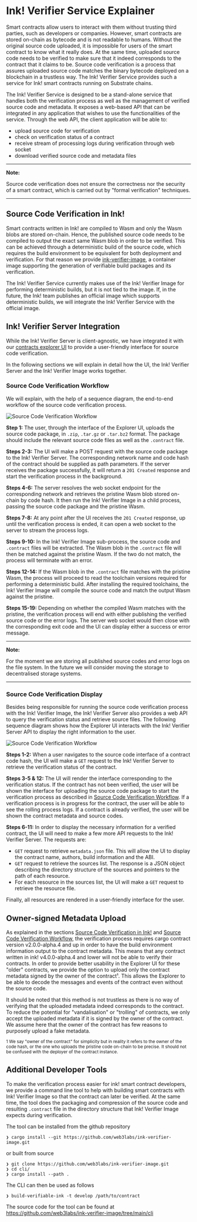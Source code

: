 # Ink! Verifier Service Explainer

Smart contracts allow users to interact with them without trusting third parties, such as developers or companies. However, smart contracts are stored on-chain as bytecode and is not readable to humans. Without the original source code uploaded, it is impossible for users of the smart contract to know what it really does. At the same time, uploaded source code needs to be verified to make sure that it indeed corresponds to the contract that it claims to be. Source code verification is a process that assures uploaded source code matches the binary bytecode deployed on a blockchain in a trustless way. The Ink! Verifier Service provides such a service for Ink! smart contracts running on Substrate chains.

The Ink! Verifier Service is designed to be a stand-alone service that handles both the verification process as well as the management of verified source code and metadata. It exposes a web-based API that can be integrated in any application that wishes to use the functionalities of the service. Through the web API, the client application will be able to:

- upload source code for verification
- check on verification status of a contract
- receive stream of processing logs during verification through web socket
- download verified source code and metadata files

---

**Note:**

Source code verification does not ensure the correctness nor the security of a smart contract, which is carried out by "formal verification" techniques.

---

## Source Code Verification in Ink!

Smart contracts written in Ink! are compiled to Wasm and only the Wasm blobs are stored on-chain. Hence, the published source code needs to be compiled to output the exact same Wasm blob in order to be verified. This can be achieved through a deterministic build of the source code, which requires the build environment to be equivalent for both deployment and verification. For that reason we provide [ink-verifier-image](https://github.com/web3labs/ink-verifier-image), a container image supporting the generation of verifiable build packages and its verification.

The Ink! Verifier Service currently makes use of the Ink! Verifier Image for performing deterministic builds, but it is not tied to the image. If, in the future, the Ink! team publishes an official image which supports deterministic builds, we will integrate the Ink! Verifier Service with the official image.

## Ink! Verifier Server Integration

While the Ink! Verifier Server is client-agnostic, we have integrated it with our [contracts explorer UI](https://github.com/web3labs/epirus-substrate/tree/main/explorer-ui) to provide a user-friendly interface for source code verification. 

In the following sections we will explain in detail how the UI, the Ink! Verifier Server and the Ink! Verifier Image works together.

### Source Code Verification Workflow

We will explain, with the help of a sequence diagram, the end-to-end workflow of the source code verification process.

![Source Code Verification Workflow](https://drive.google.com/uc?id=1Z4NVCnXRkDVPro7I39rFdlJ2mtSdNPDc)

**Step 1:** The user, through the interface of the Explorer UI, uploads the source code package, in `.zip`, `.tar.gz` or `.tar.bz2` format. The package should include the relevant source code files as well as the `.contract` file.

**Steps 2-3:** The UI will make a POST request with the source code package to the Ink! Verifier Server. The corresponding network name and code hash of the contract should be supplied as path parameters. If the server receives the package successfully, it will return a `201 Created` response and start the verification process in the background.

**Steps 4-6:** The server resolves the web socket endpoint for the corresponding network and retrieves the pristine Wasm blob stored on-chain by code hash. It then run the Ink! Verifier Image in a child process, passing the source code package and the pristine Wasm. 

**Steps 7-8:** At any point after the UI receives the `201 Created` response, up until the verification process is ended, it can open a web socket to the server to stream the process logs.

**Steps 9-10:** In the Ink! Verifier Image sub-process, the source code and `.contract` files will be extracted. The Wasm blob in the `.contract` file will then be matched against the pristine Wasm. If the two do not match, the process will terminate with an error.

**Steps 12-14:** If the Wasm blob in the `.contract` file matches with the pristine Wasm, the process will proceed to read the toolchain versions required for performing a deterministic build. After installing the required toolchains, the Ink! Verifier Image will compile the source code and match the output Wasm against the pristine.

**Steps 15-19:** Depending on whether the compiled Wasm matches with the pristine, the verification process will end with either publishing the verified source code or the error logs. The server web socket would then close with the corresponding exit code and the UI can display either a success or error message.

---

**Note:**

For the moment we are storing all published source codes and error logs on the file system. In the future we will consider moving the storage to decentralised storage systems.

---

### Source Code Verification Display

Besides being responsible for running the source code verification process with the Ink! Verifier Image, the Ink! Verifier Server also provides a web API to query the verification status and retrieve source files. The following sequence diagram shows how the Explorer UI interacts with the Ink! Verifier Server API to display the right information to the user. 

![Source Code Verification Workflow](https://drive.google.com/uc?id=1buW2-izg51SJALpDZuPVZAPbTsaxRDHp)

**Steps 1-2:** When a user navigates to the source code interface of a contract code hash, the UI will make a `GET` request to the Ink! Verifier Server to retrieve the verification status of the contract.

**Steps 3-5 & 12:** The UI will render the interface corresponding to the verification status. If the contract has not been verified, the user will be shown the interface for uploading the source code package to start the verification process as described in [Source Code Verification Workflow](#source-code-verification-workflow). If a verification process is in progress for the contract, the user will be able to see the rolling process logs. If a contract is already verified, the user will be shown the contract metadata and source codes.

**Steps 6-11:** In order to display the necessary information for a verified contract, the UI will need to make a few more API requests to the Ink! Verifier Server. The requests are:
- `GET` request to retrieve `metadata.json` file. This will allow the UI to display the contract name, authors, build information and the ABI.
- `GET` request to retrieve the sources list. The response is a JSON object describing the directory structure of the sources and pointers to the path of each resource.
- For each resource in the sources list, the UI will make a `GET` request to retrieve the resource file.

Finally, all resources are rendered in a user-friendly interface for the user.

## Owner-signed Metadata Upload

As explained in the sections [Source Code Verification in Ink!](#source-code-verification-in-ink) and [Source Code Verification Workflow](#source-code-verification-workflow), the verification process requires cargo contract version v2.0.0-alpha.4 and up in order to have the build environment information output to the contract metadata. This means that any contract written in ink! v4.0.0-alpha.4 and lower will not be able to verify their contracts. In order to provide better usability in the Explorer UI for these "older" contracts, we provide the option to upload only the contract metadata signed by the owner of the contract¹. This allows the Explorer to be able to decode the messages and events of the contract even without the source code.

It should be noted that this method is not trustless as there is no way of verifying that the uploaded metadata indeed corresponds to the contract. To reduce the potential for "vandalisation" or "trolling" of contracts, we only accept the uploaded metadata if it is signed by the owner of the contract. We assume here that the owner of the contract has few reasons to purposely upload a fake metadata.

<sup>1 We say "owner of the contract" for simplicity but in reality it refers to the owner of the code hash, or the one who uploads the pristine code on-chain to be precise. It should not be confused with the deployer of the contract instance.</sup>

## Additional Developer Tools

To make the verification process easier for ink! smart contract developers, we provide a command line tool to help with building smart contracts with Ink! Verifier Image so that the contract can later be verified. At the same time, the tool does the packaging and compression of the source code and resulting `.contract` file in the directory structure that Ink! Verifier Image expects during verification.

The tool can be installed from the github repository

```
❯ cargo install --git https://github.com/web3labs/ink-verifier-image.git
```

or built from source

```
❯ git clone https://github.com/web3labs/ink-verifier-image.git
❯ cd cli/
❯ cargo install --path .
```

The CLI can then be used as follows

```
❯ build-verifiable-ink -t develop /path/to/contract
```

The source code for the  tool can be found at https://github.com/web3labs/ink-verifier-image/tree/main/cli